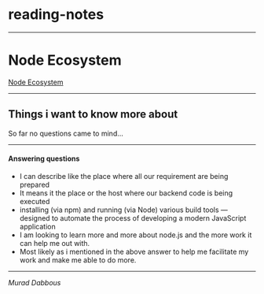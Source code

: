 # reading-notes

---

# Node Ecosystem

[Node Ecosystem](https://murad-shadeh.github.io/reading-notes/node-ecosystem.md)

---

## Things i want to know more about

So far no questions came to mind...

---

#### Answering questions

- I can describe like the place where all our requirement are being prepared
- It means it the place or the host where our backend code is being executed
- installing (via npm) and running (via Node) various build tools — designed to automate the process of developing a modern JavaScript application
- I am looking to learn more and more about node.js and the more work it can help me out with.
- Most likely as i mentioned in the above answer to help me facilitate my work and make me able to do more.

---

_Murad Dabbous_
